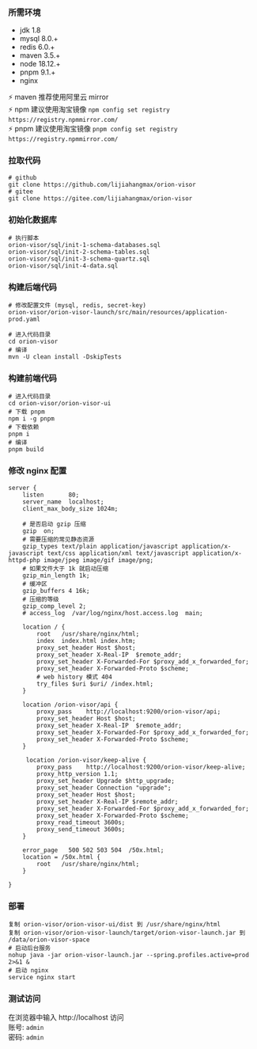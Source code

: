 ### 所需环境

* jdk 1.8
* mysql 8.0.+
* redis 6.0.+
* maven 3.5.+
* node 18.12.+
* pnpm 9.1.+
* nginx

⚡ maven 推荐使用阿里云 mirror   
⚡ npm 建议使用淘宝镜像 `npm config set registry https://registry.npmmirror.com/`  
⚡ pnpm 建议使用淘宝镜像 `pnpm config set registry https://registry.npmmirror.com/`

### 拉取代码

```
# github
git clone https://github.com/lijiahangmax/orion-visor
# gitee
git clone https://gitee.com/lijiahangmax/orion-visor
```

### 初始化数据库

```
# 执行脚本
orion-visor/sql/init-1-schema-databases.sql
orion-visor/sql/init-2-schema-tables.sql
orion-visor/sql/init-3-schema-quartz.sql
orion-visor/sql/init-4-data.sql
```

### 构建后端代码

```
# 修改配置文件 (mysql, redis, secret-key)
orion-visor/orion-visor-launch/src/main/resources/application-prod.yaml

# 进入代码目录
cd orion-visor
# 编译
mvn -U clean install -DskipTests
```   

### 构建前端代码

```
# 进入代码目录
cd orion-visor/orion-visor-ui
# 下载 pnpm
npm i -g pnpm
# 下载依赖
pnpm i
# 编译
pnpm build
```   

### 修改 nginx 配置

```
server {
    listen       80;
    server_name  localhost;
    client_max_body_size 1024m;

    # 是否启动 gzip 压缩
    gzip  on;
    # 需要压缩的常见静态资源
    gzip_types text/plain application/javascript application/x-javascript text/css application/xml text/javascript application/x-httpd-php image/jpeg image/gif image/png;
    # 如果文件大于 1k 就启动压缩
    gzip_min_length 1k;
    # 缓冲区
    gzip_buffers 4 16k;
    # 压缩的等级
    gzip_comp_level 2;
    # access_log  /var/log/nginx/host.access.log  main;

    location / {
        root   /usr/share/nginx/html;
        index  index.html index.htm;
        proxy_set_header Host $host;
        proxy_set_header X-Real-IP  $remote_addr;
        proxy_set_header X-Forwarded-For $proxy_add_x_forwarded_for;
        proxy_set_header X-Forwarded-Proto $scheme;
        # web history 模式 404
        try_files $uri $uri/ /index.html;
    }

    location /orion-visor/api {
        proxy_pass    http://localhost:9200/orion-visor/api;
        proxy_set_header Host $host;
        proxy_set_header X-Real-IP  $remote_addr;
        proxy_set_header X-Forwarded-For $proxy_add_x_forwarded_for;
        proxy_set_header X-Forwarded-Proto $scheme;
    }

     location /orion-visor/keep-alive {
        proxy_pass    http://localhost:9200/orion-visor/keep-alive;
        proxy_http_version 1.1;
        proxy_set_header Upgrade $http_upgrade;
        proxy_set_header Connection "upgrade";
        proxy_set_header Host $host;
        proxy_set_header X-Real-IP $remote_addr;
        proxy_set_header X-Forwarded-For $proxy_add_x_forwarded_for;
        proxy_set_header X-Forwarded-Proto $scheme;
        proxy_read_timeout 3600s;
        proxy_send_timeout 3600s;
    }

    error_page   500 502 503 504  /50x.html;
    location = /50x.html {
        root   /usr/share/nginx/html;
    }

}
```

### 部署

```
复制 orion-visor/orion-visor-ui/dist 到 /usr/share/nginx/html
复制 orion-visor/orion-visor-launch/target/orion-visor-launch.jar 到 /data/orion-visor-space
# 启动后台服务
nohup java -jar orion-visor-launch.jar --spring.profiles.active=prod 2>&1 &
# 启动 nginx
service nginx start
```

### 测试访问

在浏览器中输入 http://localhost 访问  
账号: `admin`  
密码: `admin`
